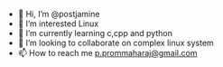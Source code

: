 - 👋 Hi, I’m @postjamine
- 👀 I’m interested Linux
- 🌱 I’m currently learning c,cpp and python
- 💞️ I’m looking to collaborate on complex linux system
- 📫 How to reach me p.prommaharaj@gmail.com

<!---
postjamine/postjamine is a ✨ special ✨ repository because its `README.md` (this file) appears on your GitHub profile.
You can click the Preview link to take a look at your changes.
--->

